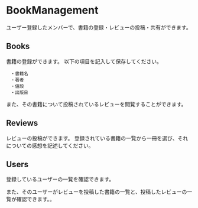 BookManagement
=====

ユーザー登録したメンバーで、書籍の登録・レビューの投稿・共有ができます。

## Books

書籍の登録ができます。
以下の項目を記入して保存してください。
```
　・書籍名
　・著者
　・値段
　・出版日
```

また、その書籍について投稿されているレビューを閲覧することができます。


## Reviews

レビューの投稿ができます。
登録されている書籍の一覧から一冊を選び、それについての感想を記述してください。


## Users

登録しているユーザーの一覧を確認できます。

また、そのユーザーがレビューを投稿した書籍の一覧と、投稿したレビューの一覧が確認できます。。
